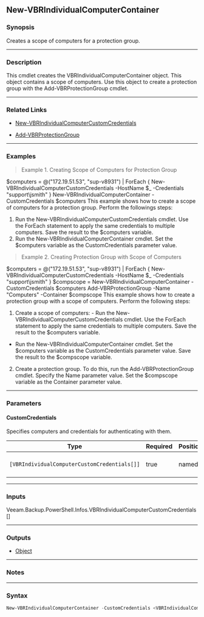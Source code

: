New-VBRIndividualComputerContainer
----------------------------------

### Synopsis
Creates a scope of computers for a protection group.

---

### Description

This cmdlet creates the VBRIndividualComputerContainer object. This object contains a scope of computers. Use this object to create a protection group with the Add-VBRProtectionGroup cmdlet.

---

### Related Links
* [New-VBRIndividualComputerCustomCredentials](New-VBRIndividualComputerCustomCredentials)

* [Add-VBRProtectionGroup](Add-VBRProtectionGroup)

---

### Examples
> Example 1. Creating Scope of Computers for Protection Group

$computers = @("172.19.51.53", "sup-v8931") | ForEach { New-VBRIndividualComputerCustomCredentials -HostName $_ -Credentials "support\jsmith" }
New-VBRIndividualComputerContainer -CustomCredentials $computers
This example shows how to create a scope of computers for a protection group.
Perform the followings steps:
1. Run the New-VBRIndividualComputerCustomCredentials cmdlet. Use the ForEach statement to apply the same credentials to multiple computers. Save the result to the $computers variable.
2. Run the New-VBRIndividualComputerContainer cmdlet. Set the $computers variable as the CustomCredentials parameter value.
> Example 2. Creating Protection Group with Scope of Computers

$computers = @("172.19.51.53", "sup-v8931") | ForEach { New-VBRIndividualComputerCustomCredentials -HostName $_ -Credentials "support\jsmith" }
$compscope = New-VBRIndividualComputerContainer -CustomCredentials $computers
Add-VBRProtectionGroup -Name "Computers" -Container $compscope
This example shows how to create a protection group with a scope of computers.
Perform the following steps:
1. Create a scope of computers: - Run the New-VBRIndividualComputerCustomCredentials cmdlet. Use the ForEach statement to apply the same credentials to multiple computers. Save the result to the $computers variable.
- Run the New-VBRIndividualComputerContainer cmdlet. Set the $computers variable as the CustomCredentials parameter value. Save the result to the $compscope variable.
2. Create a protection group. To do this, run the Add-VBRProtectionGroup cmdlet. Specify the Name parameter value. Set the $compscope variable as the Container parameter value.

---

### Parameters
#### **CustomCredentials**
Specifies computers and credentials for authenticating with them.

|Type                                        |Required|Position|PipelineInput                 |
|--------------------------------------------|--------|--------|------------------------------|
|`[VBRIndividualComputerCustomCredentials[]]`|true    |named   |True (ByPropertyName, ByValue)|

---

### Inputs
Veeam.Backup.PowerShell.Infos.VBRIndividualComputerCustomCredentials[]

---

### Outputs
* [Object](https://learn.microsoft.com/en-us/dotnet/api/System.Object)

---

### Notes

---

### Syntax
```PowerShell
New-VBRIndividualComputerContainer -CustomCredentials <VBRIndividualComputerCustomCredentials[]> [<CommonParameters>]
```

